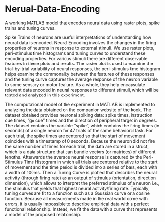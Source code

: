# Nerual-Data-Encoding
A working MATLAB model that encodes neural data using raster plots, spike trains and tuning curves.

Spike Trains of neurons are useful interpretations of understanding how neural data is encoded. Neural Encoding involves the changes in the firing properties of neurons in response to external stimuli. We use raster plots, peri-stimulus time histograms and tuning curves to understand these encoding properties. For various stimuli there are different observable features in these plots and results. The raster plot is used to examine the trial-by-trial variability of neural responses, the peri-stimulus time histogram helps examine the commonality between the features of these responses and the tuning curve captures the average response of the neuron variable to some sensory or motor feature. As a whole, they help encapsulate relevant data encoded in neural responses to different stimuli, which will be tested and analyzed in this experiment.

The computational model of the experiment in MATLAB is implemented to analyzing the data obtained on the companion website of the book. The dataset obtained provides neuronal spiking data: spike times, instruction cue times, “go cue” times and the direction of peripheral target in degrees. The dataset contains the variable “spike”, which contains the firing times (in seconds) of a single neuron for 47 trials of the same behavioral task. For each trial, the spike times are centered so that the start of movement coincides with a timestamp of 0 seconds. Because the neuron did not fire the same number of times for each trial, the data are stored in a struct, which is a data structure that can bundle vectors (or matrices) of different lengths.
Afterwards the average neural response is captured by the Peri-Stimulus Time Histogram in which all trials are centered relative to the start of movement and the time period is divided into a series of bars, each with a width of 100ms. Then a Tuning Curve is plotted that describes the neural activity (through firing rate) as an output of stimulus (orientation, direction dimension), which allows to interpret the preferred stimulus of a neuron i.e., the stimulus that yields that highest neural activity/firing rate. Typically, tuning curves are fit to a function such as a Gaussian curve or a cosine function. Because all measurements made in the real world come with errors, it is usually impossible to describe empirical data with a perfect functional relationship. Instead, we fit the data with a curve that represents a model of the proposed relationship.
